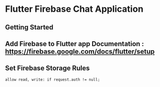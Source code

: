 # Flutter Firebase Chat Application

## Getting Started

## Add Firebase to Flutter app Documentation : https://firebase.google.com/docs/flutter/setup

## Set Firebase Storage Rules

```allow read, write: if request.auth != null;```